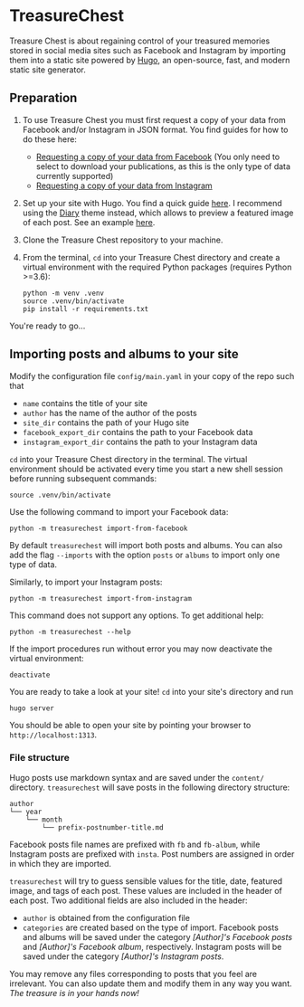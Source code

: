 # TreasureChest

Treasure Chest is about regaining control of your treasured memories stored in social media sites such as Facebook and Instagram by importing them into a static site powered by [Hugo](https://gohugo.io), an open-source, fast, and modern static site generator.  

## Preparation

1. To use Treasure Chest you must first request a copy of your data from Facebook and/or Instagram in JSON format. You find guides for how to do these here:

    - [Requesting a copy of your data from Facebook](https://www.facebook.com/help/212802592074644) (You only need to select to download your publications, as this is the only type of data currently supported) 
    - [Requesting a copy of your data from Instagram](https://help.instagram.com/contact/505535973176353)
    
2. Set up your site with Hugo. You find a quick guide [here](https://gohugo.io/getting-started/quick-start/). I recommend using the [Diary](https://github.com/AmazingRise/hugo-theme-diary) theme instead, which allows to preview a featured image of each post. See an example [here](https://risehere.net).

3. Clone the Treasure Chest repository to your machine.

4. From the terminal, `cd` into your Treasure Chest directory and create a virtual environment with the required Python packages (requires Python >=3.6):

    ```shell
    python -m venv .venv
    source .venv/bin/activate
    pip install -r requirements.txt 
    ```
    
You're ready to go...

## Importing posts and albums to your site

Modify the configuration file `config/main.yaml` in your copy of the repo such that

- `name` contains the title of your site
- `author` has the name of the author of the posts
- `site_dir` contains the path of your Hugo site
- `facebook_export_dir` contains the path to your Facebook data
- `instagram_export_dir` contains the path to your Instagram data

`cd` into your Treasure Chest directory in the terminal. The virtual environment should be activated every time you start a new shell session before running subsequent commands:

```shell
source .venv/bin/activate
```

Use the following command to import your Facebook data:

```shell
python -m treasurechest import-from-facebook
```

By default `treasurechest` will import both posts and albums. You can also add the flag `--imports` with the option `posts` or `albums` to import only one type of data. 

Similarly, to import your Instagram posts:

```shell
python -m treasurechest import-from-instagram
```

This command does not support any options. To get additional help:

```
python -m treasurechest --help
```

If the import procedures run without error you may now deactivate the virtual environment:

```
deactivate
```

You are ready to take a look at your site! `cd` into your site's directory and run

```hugo server```

You should be able to open your site by pointing your browser to `http://localhost:1313`.



### File structure

Hugo posts use markdown syntax and are saved under the `content/` directory. `treasurechest` will save posts in the following directory structure:

```
author
└── year
    └── month
        └── prefix-postnumber-title.md
```

Facebook posts file names are prefixed with `fb` and `fb-album`, while Instagram posts are prefixed with `insta`. Post numbers are assigned in order in which they are imported. 

`treasurechest` will try to guess sensible values for the title, date, featured image, and tags of each post. These values are included in the header of each post. Two additional fields are also included in the header:
- `author` is obtained from the configuration file
- `categories` are created based on the type of import. Facebook posts and albums will be saved under the category *[Author]'s Facebook posts* and *[Author]'s Facebook album*, respectively. Instagram posts will be saved under the category *[Author]'s Instagram posts*.

You may remove any files corresponding to posts that you feel are irrelevant. You can also update them and modify them in any way you want. *The treasure is in your hands now!*
